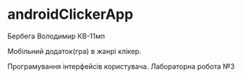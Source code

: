 # androidClickerApp
Бербега Володимир КВ-11мп

Мобільний додаток(гра) в жанрі клікер.


Програмування інтерфейсів користувача. Лабораторна робота №3

